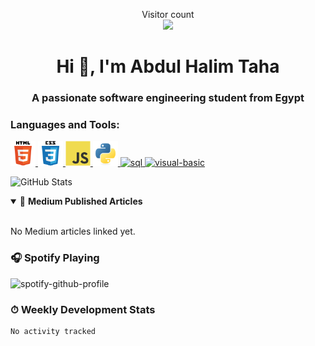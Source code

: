 <!-- 👋 Welcome & Visitor Count -->
<p align="center">
  Visitor count<br>
  <img src="https://profile-counter.glitch.me/abdulhalimtaha/count.svg" />
</p>

<h1 align="center">Hi 👋, I'm Abdul Halim Taha</h1>
<h3 align="center">A passionate software engineering student from Egypt</h3>

<!-- 🛠️ Languages and Tools -->
<h3 align="left">Languages and Tools:</h3>
<p align="left">
  <a href="https://www.w3.org/html/" target="_blank"> <img src="https://raw.githubusercontent.com/devicons/devicon/master/icons/html5/html5-original-wordmark.svg" alt="html5" width="40" height="40"/> </a>
  <a href="https://www.w3schools.com/css/" target="_blank"> <img src="https://raw.githubusercontent.com/devicons/devicon/master/icons/css3/css3-original-wordmark.svg" alt="css3" width="40" height="40"/> </a>
  <a href="https://developer.mozilla.org/en-US/docs/Web/JavaScript" target="_blank"> <img src="https://raw.githubusercontent.com/devicons/devicon/master/icons/javascript/javascript-original.svg" alt="javascript" width="40" height="40"/> </a>
  <a href="https://www.python.org" target="_blank"> <img src="https://raw.githubusercontent.com/devicons/devicon/master/icons/python/python-original.svg" alt="python" width="40" height="40"/> </a>
  <a href="https://www.microsoft.com/en-us/sql-server" target="_blank"> <img src="https://img.icons8.com/color/48/000000/sql.png" alt="sql" width="40" height="40"/> </a>
  <a href="https://docs.microsoft.com/en-us/dotnet/visual-basic/" target="_blank"> <img src="https://img.icons8.com/color/48/000000/visual-basic.png" alt="visual-basic" width="40" height="40"/> </a>
</p>

<!-- 📈 GitHub Stats -->
![GitHub Stats](https://github-readme-stats.vercel.app/api?username=abdulhalimtaha&bg_color=30,e96443,904e95&title_color=fff&text_color=fff)

<!-- 📰 Medium Articles -->
<details open>
 <summary> 📝 <b>Medium Published Articles</b> </summary>
 <br>
 <p>No Medium articles linked yet.</p>
</details>

<!-- 🎧 Spotify -->
### 🎧 Spotify Playing
<!-- يمكنك إضافة حساب Spotify هنا إذا أردت -->
![spotify-github-profile](/img/default.svg)

<!-- 🧠 WakaTime -->
### ⏱ Weekly Development Stats
<!--START_SECTION:waka-->
```txt
No activity tracked
